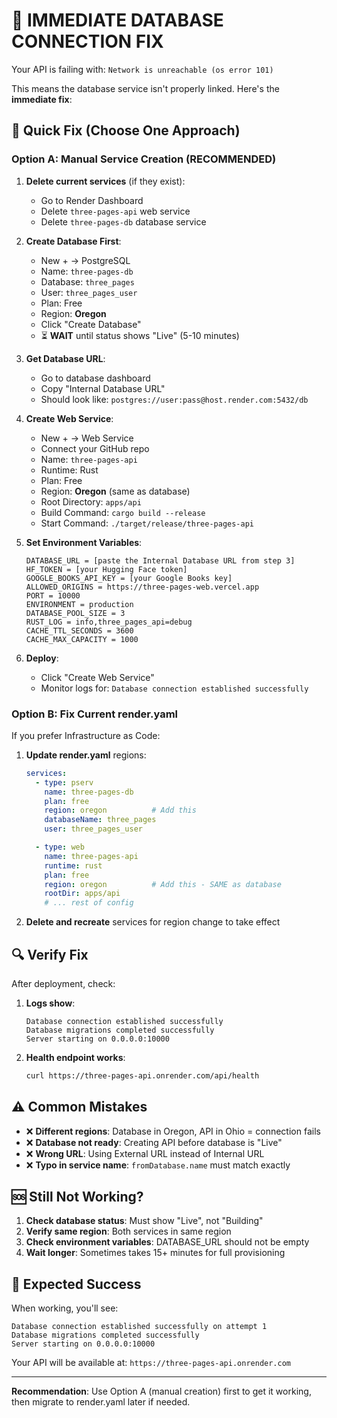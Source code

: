 # 🚨 IMMEDIATE DATABASE CONNECTION FIX

Your API is failing with: `Network is unreachable (os error 101)`

This means the database service isn't properly linked. Here's the **immediate fix**:

## 🔧 Quick Fix (Choose One Approach)

### Option A: Manual Service Creation (RECOMMENDED)

1. **Delete current services** (if they exist):
   - Go to Render Dashboard
   - Delete `three-pages-api` web service
   - Delete `three-pages-db` database service

2. **Create Database First**:
   - New + → PostgreSQL
   - Name: `three-pages-db`  
   - Database: `three_pages`
   - User: `three_pages_user`
   - Plan: Free
   - Region: **Oregon**
   - Click "Create Database"
   - ⏳ **WAIT** until status shows "Live" (5-10 minutes)

3. **Get Database URL**:
   - Go to database dashboard
   - Copy "Internal Database URL"
   - Should look like: `postgres://user:pass@host.render.com:5432/db`

4. **Create Web Service**:
   - New + → Web Service  
   - Connect your GitHub repo
   - Name: `three-pages-api`
   - Runtime: Rust
   - Plan: Free
   - Region: **Oregon** (same as database)
   - Root Directory: `apps/api`
   - Build Command: `cargo build --release`
   - Start Command: `./target/release/three-pages-api`

5. **Set Environment Variables**:
   ```
   DATABASE_URL = [paste the Internal Database URL from step 3]
   HF_TOKEN = [your Hugging Face token]
   GOOGLE_BOOKS_API_KEY = [your Google Books key]
   ALLOWED_ORIGINS = https://three-pages-web.vercel.app
   PORT = 10000
   ENVIRONMENT = production
   DATABASE_POOL_SIZE = 3
   RUST_LOG = info,three_pages_api=debug
   CACHE_TTL_SECONDS = 3600
   CACHE_MAX_CAPACITY = 1000
   ```

6. **Deploy**:
   - Click "Create Web Service"
   - Monitor logs for: `Database connection established successfully`

### Option B: Fix Current render.yaml

If you prefer Infrastructure as Code:

1. **Update render.yaml** regions:
   ```yaml
   services:
     - type: pserv
       name: three-pages-db
       plan: free
       region: oregon          # Add this
       databaseName: three_pages
       user: three_pages_user
   
     - type: web  
       name: three-pages-api
       runtime: rust
       plan: free
       region: oregon          # Add this - SAME as database
       rootDir: apps/api
       # ... rest of config
   ```

2. **Delete and recreate** services for region change to take effect

## 🔍 Verify Fix

After deployment, check:

1. **Logs show**:
   ```
   Database connection established successfully
   Database migrations completed successfully
   Server starting on 0.0.0.0:10000
   ```

2. **Health endpoint works**:
   ```bash
   curl https://three-pages-api.onrender.com/api/health
   ```

## ⚠️ Common Mistakes

- ❌ **Different regions**: Database in Oregon, API in Ohio = connection fails
- ❌ **Database not ready**: Creating API before database is "Live"
- ❌ **Wrong URL**: Using External URL instead of Internal URL
- ❌ **Typo in service name**: `fromDatabase.name` must match exactly

## 🆘 Still Not Working?

1. **Check database status**: Must show "Live", not "Building"
2. **Verify same region**: Both services in same region
3. **Check environment variables**: DATABASE_URL should not be empty
4. **Wait longer**: Sometimes takes 15+ minutes for full provisioning

## 🎯 Expected Success

When working, you'll see:
```
Database connection established successfully on attempt 1
Database migrations completed successfully  
Server starting on 0.0.0.0:10000
```

Your API will be available at: `https://three-pages-api.onrender.com`

---

**Recommendation**: Use Option A (manual creation) first to get it working, then migrate to render.yaml later if needed.